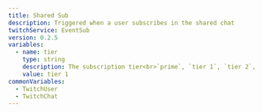 ```yaml
---
title: Shared Sub
description: Triggered when a user subscribes in the shared chat
twitchService: EventSub
version: 0.2.5
variables:
  - name: tier
    type: string
    description: The subscription tier<br>`prime`, `tier 1`, `tier 2`, `tier 3`
    value: tier 1
commonVariables:
  - TwitchUser
  - TwitchChat
---
```

